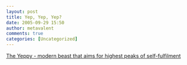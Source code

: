 ```yaml
---
layout: post
title: Yep, Yep, Yep?
date: 2005-09-29 15:50
author: metavalent
comments: true
categories: [Uncategorized]
---
```

<a href="http://www.capetimes.co.za/index.php?fSectionId=332&amp;fArticleId=2815839">The Yeppy - modern beast that aims for highest peaks of self-fulfilment</a>
